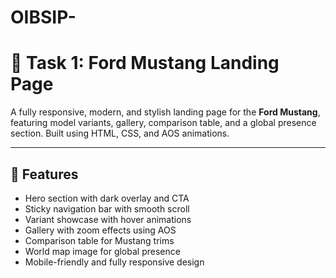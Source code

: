 # OIBSIP-
# 🐎 Task 1: Ford Mustang Landing Page

A fully responsive, modern, and stylish landing page for the **Ford Mustang**, featuring model variants, gallery, comparison table, and a global presence section. Built using HTML, CSS, and AOS animations.

---

## 🚗 Features

- Hero section with dark overlay and CTA
- Sticky navigation bar with smooth scroll
- Variant showcase with hover animations
- Gallery with zoom effects using AOS
- Comparison table for Mustang trims
- World map image for global presence
- Mobile-friendly and fully responsive design



